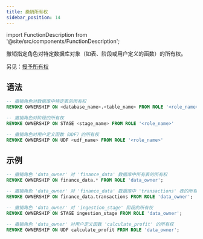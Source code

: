 ```yaml
---
title: 撤销所有权
sidebar_position: 14
---
```

import FunctionDescription from '@site/src/components/FunctionDescription';

<FunctionDescription description="Introduced or updated: v1.2.275"/>

撤销指定角色对特定数据库对象（如表、阶段或用户定义的函数）的所有权。

另见：[授予所有权](23-grant-ownership.md)

## 语法

```sql
-- 撤销角色对数据库中特定表的所有权
REVOKE OWNERSHIP ON <database_name>.<table_name> FROM ROLE '<role_name>'

-- 撤销角色对阶段的所有权
REVOKE OWNERSHIP ON STAGE <stage_name> FROM ROLE '<role_name>'

-- 撤销角色对用户定义函数（UDF）的所有权
REVOKE OWNERSHIP ON UDF <udf_name> FROM ROLE '<role_name>'
```

## 示例

```sql
-- 撤销角色 'data_owner' 对 'finance_data' 数据库中所有表的所有权
REVOKE OWNERSHIP ON finance_data.* FROM ROLE 'data_owner';

-- 撤销角色 'data_owner' 对 'finance_data' 数据库中 'transactions' 表的所有权
REVOKE OWNERSHIP ON finance_data.transactions FROM ROLE 'data_owner';

-- 撤销角色 'data_owner' 对 'ingestion_stage' 阶段的所有权
REVOKE OWNERSHIP ON STAGE ingestion_stage FROM ROLE 'data_owner';

-- 撤销角色 'data_owner' 对用户定义函数 'calculate_profit' 的所有权
REVOKE OWNERSHIP ON UDF calculate_profit FROM ROLE 'data_owner';
```